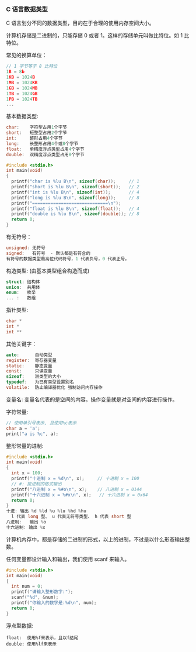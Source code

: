 ### C 语言数据类型

C 语言划分不同的数据类型，目的在于合理的使用内存空间大小。

计算机存储是二进制的，只能存储 0 或者 1。这样的存储单元叫做比特位。如 1 比特位。

常见的换算单位：

```c
// 1 字节等于 8 比特位
1B = 8b
1KB = 1024B
1MB = 1024KB
1GB = 1024MB
1TB = 1024GB
1PB = 1024TB
...
```

基本数据类型:

```c
char:    字符型占用1个字节
short:   短整型占用2个字节
int:     整形占用4个字节
long:    长整形占用4个或8个字节
float:   单精度浮点类型占用4个字节
double:  双精度浮点类型占用8个字节
```

```c
#include <stdio.h>
int main(void)
{
  printf("char is %lu B\n", sizeof(char));     // 1
  printf("short is %lu B\n", sizeof(short));   // 2
  printf("int is %lu B\n", sizeof(int));       // 4
  printf("long is %lu B\n", sizeof(long));     // 8
  printf("=============================\n");
  printf("float is %lu B\n", sizeof(float));   // 4
  printf("double is %lu B\n", sizeof(double)); // 8
  return 0;
}
```

有无符号：

```c
unsigned: 无符号
signed:   有符号  - 默认都是有符合的
有符号的数据类型最高位代码符号，1 代表负号，0 代表正号。
```

构造类型: (由基本类型组合构造而成)

```c
struct: 结构体
union:  共用体
enum:   枚举
... :   数组
```

指针类型:

```c
char *
int *
int **
```

其他关键字：

```c
auto:      自动类型
register:  寄存器变量
static:    静态变量
const:     只读变量
sizeof:    测类型的大小
typedef:   为已有类型设置别名
volatile:  防止编译器优化 强制访问内存操作
```

变量名:
变量名代表的是空间的内容。操作变量就是对空间的内容进行操作。

字符常量:

```c
// 使用单引号表示, 且使用%c表示
char a = 'a';
print("a is %c", a);
```

整形常量的进制:

```c
#include <stdio.h>
int main(void)
{
  int x = 100;
  printf("十进制 x = %d\n", x);     // 十进制 x = 100
  // #: 按进制的格式输出
  printf("八进制 x = %#o\n", x);    // 八进制 x = 0144
  printf("十六进制 x = %#x\n", x);   // 十六进制 x = 0x64
  return 0;
}
十进: 输出 %d %ld %u %lu %hd %hu
  l 代表 long 型、 u 代表无符号类型、 h 代表 short 型
八进制:   输出 %o
十六进制: 输出 %x
```

计算机内存中，都是存储的二进制的形式，以上的进制，不过是以什么形态输出整数。

任何变量都设计输入和输出，我们使用 scanf 来输入。

```c
#include <stdio.h>
int main(void)
{
  int num = 0;
  printf("请输入整形数字:");
  scanf("%d", &num);
  printf("你输入的数字是:%d\n", num);
  return 0;
}
```

浮点型数据:

```
float:  使用%f来表示，且以f结尾
double: 使用%lf来表示
```
